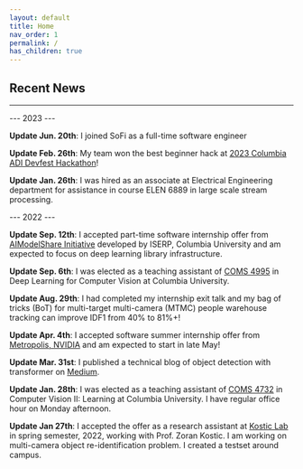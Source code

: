 ```yaml
---
layout: default
title: Home
nav_order: 1
permalink: /
has_children: true
---
```


## Recent News

----------

--- 2023 ---

**Update Jun. 20th**: I joined SoFi as a full-time software engineer

**Update Feb. 26th**: My team won the best beginner hack at [2023 Columbia ADI Devfest Hackathon](https://devfest23.devpost.com/)!

**Update Jan. 26th**: I was hired as an associate at Electrical Engineering department for assistance in course ELEN 6889 in large scale stream processing.

--- 2022 ---

**Update Sep. 12th**: I accepted part-time software internship offer from [AIModelShare Initiative](https://iserp.columbia.edu/center/ai-model-share-project) developed by ISERP, Columbia University and am expected to focus on deep learning library infrastructure.

**Update Sep. 6th**: I was elected as a teaching assistant of [COMS 4995](https://www.deeplearningforcomputervision.com/) in Deep Learning for Computer Vision at Columbia University. 

**Update Aug. 29th**: I had completed my internship exit talk and my bag of tricks (BoT) for multi-target multi-camera (MTMC) people warehouse tracking can improve IDF1 from 40% to 81%+!

**Update Apr. 4th**: I accepted software summer internship offer from [Metropolis, NVIDIA](https://www.nvidia.com/en-us/autonomous-machines/intelligent-video-analytics-platform/) and am expected to start in late May!

**Update Mar. 31st**: I published a technical blog of object detection with transformer on [Medium](https://medium.com/@mh4116_43123/a-milestone-in-object-detection-with-transformers-f2fd8a30cc32).

**Update Jan. 28th**: I was elected as a teaching assistant of [COMS 4732](http://www.columbia.edu/cu/bulletin/uwb/subj/COMS/W4732-20221-001/) in Computer Vision II: Learning at Columbia University. I have regular office hour on Monday afternoon.

**Update Jan 27th**: I accepted the offer as a research assistant at [Kostic Lab](https://www.cosmos-lab.org/experimentation/smart-city-intersections/) in spring semester, 2022, working with Prof. Zoran Kostic. I am working on multi-camera object re-identification problem. I created a testset around campus.
